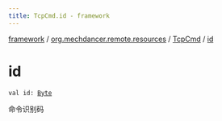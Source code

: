 ```yaml
---
title: TcpCmd.id - framework
---
```


[framework](../../index.html) / [org.mechdancer.remote.resources](../index.html) / [TcpCmd](index.html) / [id](./id.html)

# id

`val id: `[`Byte`](https://kotlinlang.org/api/latest/jvm/stdlib/kotlin/-byte/index.html)

命令识别码


